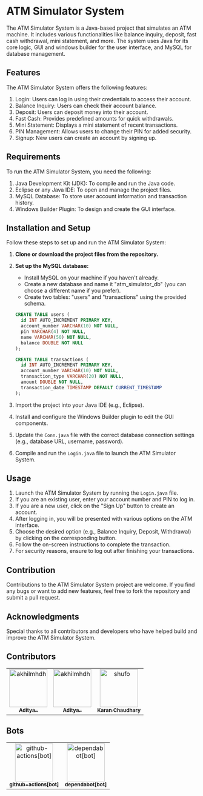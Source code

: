 # ATM Simulator System

The ATM Simulator System is a Java-based project that simulates an ATM machine. It includes various functionalities like balance inquiry, deposit, fast cash withdrawal, mini statement, and more. The system uses Java for its core logic, GUI and windows builder for the user interface, and MySQL for database management.

## Features

The ATM Simulator System offers the following features:

1. Login: Users can log in using their credentials to access their account.
2. Balance Inquiry: Users can check their account balance.
3. Deposit: Users can deposit money into their account.
4. Fast Cash: Provides predefined amounts for quick withdrawals.
5. Mini Statement: Displays a mini statement of recent transactions.
6. PIN Management: Allows users to change their PIN for added security.
7. Signup: New users can create an account by signing up.

## Requirements

To run the ATM Simulator System, you need the following:

1. Java Development Kit (JDK): To compile and run the Java code.
2. Eclipse or any Java IDE: To open and manage the project files.
3. MySQL Database: To store user account information and transaction history.
4. Windows Builder Plugin: To design and create the GUI interface.

## Installation and Setup

Follow these steps to set up and run the ATM Simulator System:

1. **Clone or download the project files from the repository.**

2. **Set up the MySQL database:**
   - Install MySQL on your machine if you haven't already.
   - Create a new database and name it "atm_simulator_db" (you can choose a different name if you prefer).
   - Create two tables: "users" and "transactions" using the provided schema.

   ```sql
   CREATE TABLE users (
     id INT AUTO_INCREMENT PRIMARY KEY,
     account_number VARCHAR(10) NOT NULL,
     pin VARCHAR(4) NOT NULL,
     name VARCHAR(50) NOT NULL,
     balance DOUBLE NOT NULL
   );

   CREATE TABLE transactions (
     id INT AUTO_INCREMENT PRIMARY KEY,
     account_number VARCHAR(10) NOT NULL,
     transaction_type VARCHAR(20) NOT NULL,
     amount DOUBLE NOT NULL,
     transaction_date TIMESTAMP DEFAULT CURRENT_TIMESTAMP
   );
3. Import the project into your Java IDE (e.g., Eclipse).
4. Install and configure the Windows Builder plugin to edit the GUI components.
5. Update the `Conn.java` file with the correct database connection settings (e.g., database URL, username, password).
6. Compile and run the `Login.java` file to launch the ATM Simulator System.

## Usage

1. Launch the ATM Simulator System by running the `Login.java` file.
2. If you are an existing user, enter your account number and PIN to log in.
3. If you are a new user, click on the "Sign Up" button to create an account.
4. After logging in, you will be presented with various options on the ATM interface.
5. Choose the desired option (e.g., Balance Inquiry, Deposit, Withdrawal) by clicking on the corresponding button.
6. Follow the on-screen instructions to complete the transaction.
7. For security reasons, ensure to log out after finishing your transactions.

## Contribution

Contributions to the ATM Simulator System project are welcome. If you find any bugs or want to add new features, feel free to fork the repository and submit a pull request.


## Acknowledgments

Special thanks to all contributors and developers who have helped build and improve the ATM Simulator System.

## Contributors

<!-- readme: contributors -start -->
<table>
<tr>
    <td align="center">
        <a href="https://github.com/Adityasinghsiddhartha">
            <img src="https://avatars.githubusercontent.com/u/106505506?v=4" width="100;" alt="akhilmhdh"/>
            <br />
            <sub><b>Aditya..</b></sub>
        </a>
    </td>
    <td align="center">
        <a href="https://github.com/kaushik0703">
            <img src="https://avatars.githubusercontent.com/u/106008167?v=4" width="100;" alt="akhilmhdh"/>
            <br />
            <sub><b>Aditya..</b></sub>
        </a>
    </td>
     <td align="center">
        <a href="https://github.com/Karanchaudhary350">
            <img src="https://avatars.githubusercontent.com/u/78443850?v=4" width="100;" alt="shufo"/>
            <br />
            <sub><b>Karan Chaudhary</b></sub>
        </a>
    </td></tr>
</table>
<!-- readme: contributors -end -->

## Bots

<!-- readme: bots -start -->
<table>
<tr>
    <td align="center">
        <a href="https://github.com/github-actions[bot]">
            <img src="https://avatars.githubusercontent.com/in/15368?v=4" width="100;" alt="github-actions[bot]"/>
            <br />
            <sub><b>github-actions[bot]</b></sub>
        </a>
    </td>
    <td align="center">
        <a href="https://github.com/dependabot[bot]">
            <img src="https://avatars.githubusercontent.com/in/29110?v=4" width="100;" alt="dependabot[bot]"/>
            <br />
            <sub><b>dependabot[bot]</b></sub>
        </a>
    </td></tr>
</table>
<!-- readme: bots -end -->
